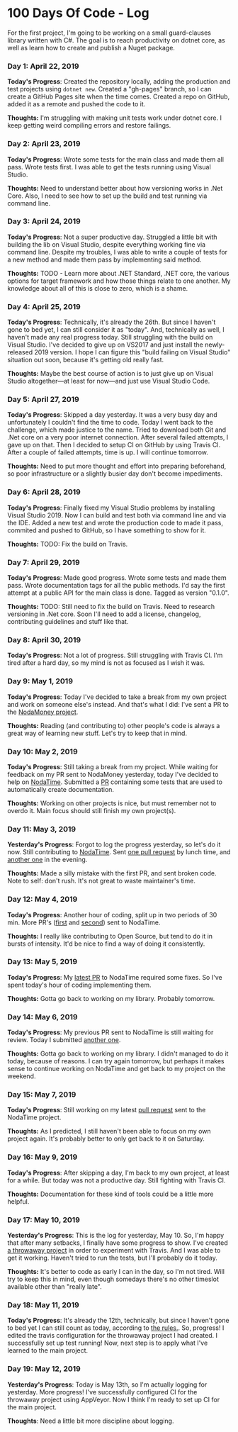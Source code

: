 # 100 Days Of Code - Log

For the first project, I'm going to be working on a small guard-clauses library written with C#. The goal is to reach productivity on dotnet core, as well as learn how to create and publish a Nuget package.

### Day 1: April 22, 2019

**Today's Progress**: Created the repository locally, adding the production and test projects using `dotnet new`. Created a "gh-pages" branch, so I can create a GitHub Pages site when the time comes. Created a repo on GitHub, added it as a remote and pushed the code to it.

**Thoughts:** I'm struggling with making unit tests work under dotnet core. I keep getting weird compiling errors and restore failings.

### Day 2: April 23, 2019

**Today's Progress**: Wrote some tests for the main class and made them all pass. Wrote tests first. I was able to get the tests running using Visual Studio.

**Thoughts:** Need to understand better about how versioning works in .Net Core. Also, I need to see how to set up the build and test running via command line.

### Day 3: April 24, 2019

**Today's Progress**: Not a super productive day. Struggled a little bit with building the lib on Visual Studio, despite everything working fine via command line. Despite my troubles, I was able to write a couple of tests for a new method and made them pass by implementing said method.

**Thoughts:** TODO - Learn more about .NET Standard, .NET core, the various options for target framework and how those things relate to one another. My knowledge about all of this is close to zero, which is a shame.

### Day 4: April 25, 2019

**Today's Progress**: Technically, it's already the 26th. But since I haven't gone to bed yet, I can still consider it as "today". And, technically as well, I haven't made any real progress today. Still struggling with the build on Visual Studio. I've decided to give up on VS2017 and just install the newly-released 2019 version. I hope I can figure this "build failing on Visual Studio" situation out soon, because it's getting old really fast.

**Thoughts:** Maybe the best course of action is to just give up on Visual Studio altogether—at least for now—and just use Visual Studio Code.

### Day 5: April 27, 2019

**Today's Progress**: Skipped a day yesterday. It was a very busy day and unfortunately I couldn't find the time to code. Today I went back to the challenge, which made justice to the name. Tried to download both Git and .Net core on a very poor internet connection. After several failed attempts, I gave up on that. Then I decided to setup CI on GitHub by using Travis CI. After a couple of failed attempts, time is up. I will continue tomorrow.

**Thoughts:** Need to put more thought and effort into preparing beforehand, so poor infrastructure or a slightly busier day don't become impediments.

### Day 6: April 28, 2019

**Today's Progress**: Finally fixed my Visual Studio problems by installing Visual Studio 2019. Now I can build and test both via command line and via the IDE. Added a new test and wrote the production code to made it pass, commited and pushed to GitHub, so I have something to show for it.

**Thoughts:** TODO: Fix the build on Travis.

### Day 7: April 29, 2019

**Today's Progress**: Made good progress. Wrote some tests and made them pass. Wrote documentation tags for all the public methods. I'd say the first attempt at a public API for the main class is done. Tagged as version "0.1.0".

**Thoughts:** TODO: Still need to fix the build on Travis. Need to research versioning in .Net core. Soon I'll need to add a license, changelog, contributing guidelines and stuff like that.

### Day 8: April 30, 2019

**Today's Progress**: Not a lot of progress. Still struggling with Travis CI. I'm tired after a hard day, so my mind is not as focused as I wish it was.

### Day 9: May 1, 2019

**Today's Progress**: Today I've decided to take a break from my own project and work on someone else's instead. And that's what I did: I've sent a PR to the [NodaMoney project](https://github.com/remyvd/NodaMoney).

**Thoughts:** Reading (and contributing to) other people's code is always a great way of learning new stuff. Let's try to keep that in mind.

### Day 10: May 2, 2019

**Today's Progress**: Still taking a break from my project. While waiting for feedback on my PR sent to NodaMoney yesterday, today I've decided to help on [NodaTime](https://github.com/nodatime/nodatime). Submitted a [PR](https://github.com/nodatime/nodatime/pull/1368) containing some tests that are used to automatically create documentation.

**Thoughts:** Working on other projects is nice, but must remember not to overdo it. Main focus should still finish my own project(s).

### Day 11: May 3, 2019

**Yesterday's Progress**: Forgot to log the progress yesterday, so let's do it now. Still contributing to [NodaTime](https://github.com/nodatime/nodatime). Sent [one pull request](https://github.com/nodatime/nodatime/pull/1369) by lunch time, and [another one](https://github.com/nodatime/nodatime/pull/1373) in the evening.

**Thoughts:** Made a silly mistake with the first PR, and sent broken code. Note to self: don't rush. It's not great to waste maintainer's time.

### Day 12: May 4, 2019

**Today's Progress**: Another hour of coding, split up in two periods of 30 min. More PR's ([first](https://github.com/nodatime/nodatime/pull/1375) and [second](https://github.com/nodatime/nodatime/pull/1376)) sent to NodaTime.

**Thoughts:** I really like contributing to Open Source, but tend to do it in bursts of intensity. It'd be nice to find a way of doing it consistently.

### Day 13: May 5, 2019

**Today's Progress**: My [latest PR](https://github.com/nodatime/nodatime/pull/1375) to NodaTime required some fixes. So I've spent today's hour of coding implementing them.

**Thoughts:** Gotta go back to working on my library. Probably tomorrow.

### Day 14: May 6, 2019

**Today's Progress**: My previous PR sent to NodaTime is still waiting for review. Today I submitted [another one](https://github.com/nodatime/nodatime/pull/1377).

**Thoughts:** Gotta go back to working on my library. I didn't managed to do it today, because of reasons. I can try again tomorrow, but perhaps it makes sense to continue working on NodaTime and get back to my project on the weekend.

### Day 15: May 7, 2019

**Today's Progress**: Still working on my latest [pull request](https://github.com/nodatime/nodatime/pull/1377) sent to the NodaTime project.

**Thoughts:** As I predicted, I still haven't been able to focus on my own project again. It's probably better to only get back to it on Saturday.

### Day 16: May 9, 2019

**Today's Progress**: After skipping a day, I'm back to my own project, at least for a while. But today was not a productive day. Still fighting with Travis CI.

**Thoughts:** Documentation for these kind of tools could be a little more helpful.  

### Day 17: May 10, 2019

**Yesterday's Progress**: This is the log for yesterday, May 10. So, I'm happy that after many setbacks, I finally have some progress to show. I've created [a throwaway project](https://github.com/carlosschults/ci-demo) in order to experiment with Travis. And I was able to get it working. Haven't tried to run the tests, but I'll probably do it today.

**Thoughts:** It's better to code as early I can in the day, so I'm not tired. Will try to keep this in mind, even though somedays there's no other timeslot available other than "really late".

### Day 18: May 11, 2019

**Today's Progress**: It's already the 12th, technically, but since I haven't gone to bed yet I can still count as today, according to [the rules.](https://www.100daysofcode.com/faq/). So, progress! I edited the travis configuration for the throwaway project I had created. I successfully set up test running! Now, next step is to apply what I've learned to the main project.

### Day 19: May 12, 2019

**Yesterday's Progress**: Today is May 13th, so I'm actually logging for yesterday. More progress! I've successfully configured CI for the throwaway project using AppVeyor. Now I think I'm ready to set up CI for the main project.

**Thoughts**: Need a little bit more discipline about logging.
